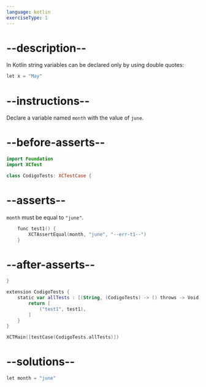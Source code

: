 ```yaml
---
language: kotlin
exerciseType: 1
---
```


# --description--

In Kotlin string variables can be declared only by using double quotes:
```kotlin
let x = "May"
```

# --instructions--

Declare a variable named `month` with the value of `june`.

# --before-asserts--

```kotlin
import Foundation
import XCTest

class CodigoTests: XCTestCase {
```

# --asserts--

`month` must be equal to `"june"`.

```kotlin
    func test1() {
        XCTAssertEqual(month, "june", "--err-t1--")
    }
```

# --after-asserts--

```kotlin
}

extension CodigoTests {
    static var allTests : [(String, (CodigoTests) -> () throws -> Void)] {
        return [
            ("test1", test1),
        ]
    }
}

XCTMain([testCase(CodigoTests.allTests)])
```

# --solutions--

```kotlin
let month = "june"
```
